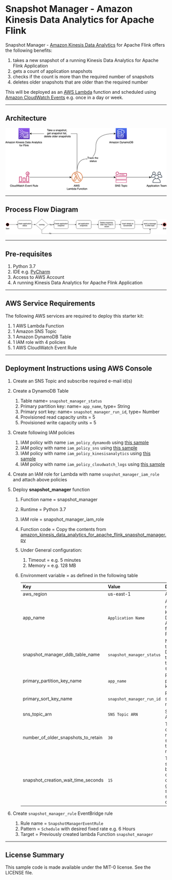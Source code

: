 # Snapshot Manager - Amazon Kinesis Data Analytics for Apache Flink

Snapshot Manager - [Amazon Kinesis Data Analytics](https://docs.aws.amazon.com/kinesisanalytics/latest/java/how-it-works.html) for Apache Flink offers the following benefits:

   1. takes a new snapshot of a running Kinesis Data Analytics for Apache Flink  Application
   1. gets a count of application snapshots
   1. checks if the count is more than the required number of snapshots
   1. deletes older snapshots that are older than the required number

This will be deployed as an [AWS Lambda](https://aws.amazon.com/lambda/) function and scheduled using [Amazon CloudWatch Events](https://docs.aws.amazon.com/AmazonCloudWatch/latest/events/WhatIsCloudWatchEvents.html) e.g. once in a day or week.

---

## Architecture

![Alt](./amazon_kinesis_data_analytics_for_apache_flink_snapshot_manager.png)

---

## Process Flow Diagram

![Alt](./amazon_kinesis_data_analytics_for_apache_flink_snapshot_manager_flow_diagram.png)

---

## Pre-requisites

  1. Python 3.7
  1. IDE e.g. [PyCharm](https://www.jetbrains.com/pycharm/)
  1. Access to AWS Account
  1. A running Kinesis Data Analytics for Apache Flink Application

---

## AWS Service Requirements

The following AWS services are required to deploy this starter kit:

 1. 1 AWS Lambda Function
 1. 1 Amazon SNS Topic
 1. 1 Amazon DynamoDB Table
 1. 1 IAM role with 4 policies
 1. 1 AWS CloudWatch Event Rule

---

## Deployment Instructions using AWS Console

1. Create an SNS Topic and subscribe required e-mail id(s)
1. Create a DynamoDB Table
   1. Table name= ```snapshot_manager_status```
   1. Primary partition key: name= ```app_name```, type= String
   1. Primary sort key: name= ```snapshot_manager_run_id```, type= Number
   1. Provisioned read capacity units = 5
   1. Provisioned write capacity units = 5
1. Create following IAM policies
   1. IAM policy with name ```iam_policy_dynamodb``` using [this sample](./resources/iam_policy_dynamodb.json)
   1. IAM policy with name ```iam_policy_sns``` using [this sample](./resources/iam_policy_sns.json)
   1. IAM policy with name ```iam_policy_kinesisanalytics``` using [this sample](./resources/iam_policy_kinesisanalytics.json)
   1. IAM policy with name ```iam_policy_cloudwatch_logs``` using [this sample](./resources/iam_policy_cloudwatch_logs.json)
1. Create an IAM role for Lambda with name ```snapshot_manager_iam_role``` and attach above policies
1. Deploy **snapshot_manager** function

    1. Function name = snapshot_manager
    1. Runtime = Python 3.7
    1. IAM role = snapshot_manager_iam_role
    1. Function code = Copy the contents from [amazon_kinesis_data_analytics_for_apache_flink_snapshot_manager.py](./amazon_kinesis_data_analytics_for_apache_flink_snapshot_manager.py)
    1. Under General configuration:
        1. Timeout = e.g. 5 minutes
        1. Memory = e.g. 128 MB
    1. Environment variable = as defined in the following table

         | Key   | Value  | Description |
         |-------| -------| ----------- |
         | aws_region  | us-east-1 | AWS region |
         | app_name | ```Application Name``` | Application name of Kinesis Data Analytics for Apache Flink |
         | snapshot_manager_ddb_table_name  | ```snapshot_manager_status``` | Name of the DynamoDB table used to track the status |
         | primary_partition_key_name | ```app_name``` | Primary partition key name |
         | primary_sort_key_name | ```snapshot_manager_run_id``` | Primary sort key name |
         | sns_topic_arn | ```SNS Topic ARN``` | SNS Topic ARN  |
         | number_of_older_snapshots_to_retain | ```30``` | The number of most recent snapshots to be retained  |
         | snapshot_creation_wait_time_seconds | ```15``` | Time gap in seconds between consecutive checks to get the status of snapshot creation  |
1. Create ```snapshot_manager_rule``` EventBridge rule

    1. Rule name = ```SnapshotManagerEventRule```
    1. Pattern = ```Schedule``` with desired fixed rate e.g. 6 Hours 
    1. Target = Previously created lambda Function ```snapshot_manager```
 

---

## License Summary

This sample code is made available under the MIT-0 license. See the LICENSE file.
